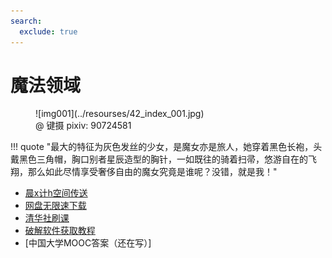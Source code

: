 ```yaml
---
search:
  exclude: true
---
```


# 魔法领域

<figure markdown="span">
![img001](../resourses/42_index_001.jpg)
<figcaption>@ 键摄 pixiv: 90724581</figcaption>
</figure>
!!! quote "最大的特征为灰色发丝的少女，是魔女亦是旅人，她穿着黑色长袍，头戴黑色三角帽，胸口别者星辰造型的胸针，一如既往的骑着扫帚，悠游自在的飞翔，那么如此尽情享受奢侈自由的魔女究竟是谁呢？没错，就是我！"

- [晨x计h空间传送](https://dwzs.net)
- [网盘无限速下载](网盘无限速下载.md)
- [清华社刷课](清华社刷课.md)
- [破解软件获取教程](破解软件获取教程/index.md)
- [中国大学MOOC答案（还在写）]